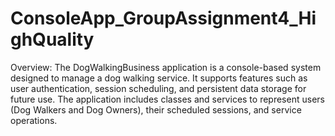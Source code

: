 # ConsoleApp_GroupAssignment4_HighQuality

Overview: The DogWalkingBusiness application is a console-based system designed to manage a dog walking service. It supports features such as user authentication, session scheduling, and persistent data storage for future use. The application includes classes and services to represent users (Dog Walkers and Dog Owners), their scheduled sessions, and service operations.	
